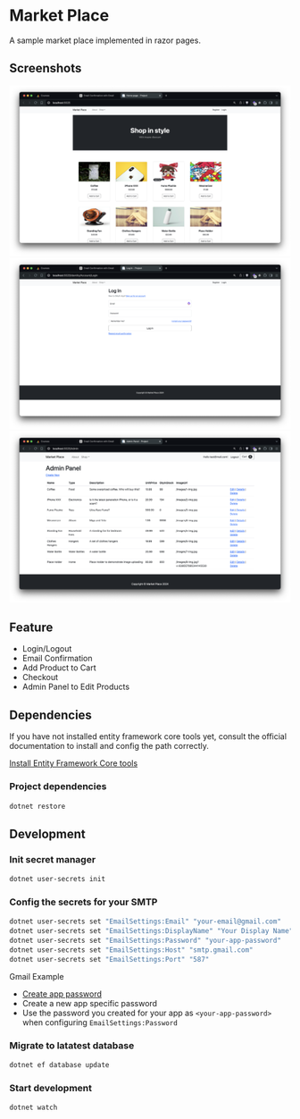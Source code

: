 # Market Place

A sample market place implemented in razor pages.

## Screenshots

![overview](./Screenshots/overview.png)
![login](./Screenshots/login.png)
![admin panel](./Screenshots/admin-panel.png)

## Feature

- Login/Logout
- Email Confirmation
- Add Product to Cart
- Checkout
- Admin Panel to Edit Products

## Dependencies

If you have not installed entity framework core tools yet, consult the official documentation to install and config the path correctly.

[Install Entity Framework Core tools](https://learn.microsoft.com/en-us/ef/core/cli/dotnet#installing-the-tools)

### Project dependencies

```bash
dotnet restore
```

## Development

### Init secret manager

```bash
dotnet user-secrets init
```

### Config the secrets for your SMTP

```bash
dotnet user-secrets set "EmailSettings:Email" "your-email@gmail.com"
dotnet user-secrets set "EmailSettings:DisplayName" "Your Display Name"
dotnet user-secrets set "EmailSettings:Password" "your-app-password"
dotnet user-secrets set "EmailSettings:Host" "smtp.gmail.com"
dotnet user-secrets set "EmailSettings:Port" "587"
```

Gmail Example

- [Create app password](https://support.google.com/accounts/answer/185833?hl=en)
- Create a new app specific password
- Use the password you created for your app as `<your-app-password>` when configuring `EmailSettings:Password`

### Migrate to latatest database

```bash
dotnet ef database update
```

### Start development

```bash
dotnet watch
```
